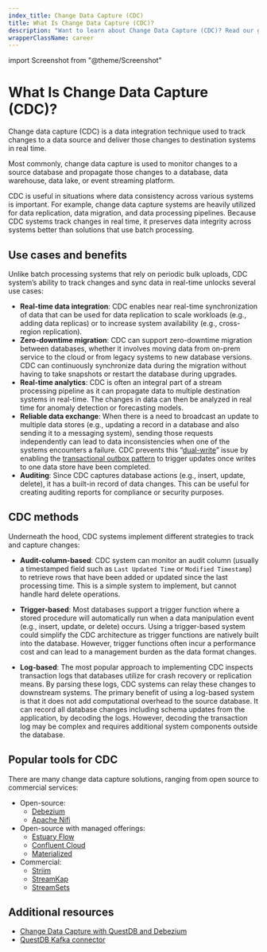 ```yaml
---
index_title: Change Data Capture (CDC)
title: What Is Change Data Capture (CDC)?
description: "Want to learn about Change Data Capture (CDC)? Read our glossary on this popular data integration technique and deepen your technical knowledge."
wrapperClassName: career
---
```


import Screenshot from "@theme/Screenshot"

# What Is Change Data Capture (CDC)?

Change data capture (CDC) is a data integration technique used to track changes
to a data source and deliver those changes to destination systems in real time.

Most commonly, change data capture is used to monitor changes to a source
database and propagate those changes to a database, data warehouse, data lake,
or event streaming platform.

CDC is useful in situations where data consistency across various systems is
important. For example, change data capture systems are heavily utilized for
data replication, data migration, and data processing pipelines. Because CDC
systems track changes in real time, it preserves data integrity across systems
better than solutions that use batch processing.

<Screenshot
  alt="High level diagram of how CDC is used in a system in relation to source database, a message systems, and the target systems"
  height={342}
  src="/img/glossary/change-data-capture/dataflow.webp"
  width={770}
  title="CDC dataflow"
/>

## Use cases and benefits

Unlike batch processing systems that rely on periodic bulk uploads, CDC system’s
ability to track changes and sync data in real-time unlocks several use cases:

- **Real-time data integration**: CDC enables near real-time synchronization of
  data that can be used for data replication to scale workloads (e.g., adding
  data replicas) or to increase system availability (e.g., cross-region
  replication).
- **Zero-downtime migration**: CDC can support zero-downtime migration between
  databases, whether it involves moving data from on-prem service to the cloud
  or from legacy systems to new database versions. CDC can continuously
  synchronize data during the migration without having to take snapshots or
  restart the database during upgrades.
- **Real-time analytics**: CDC is often an integral part of a stream processing
  pipeline as it can propagate data to multiple destination systems in
  real-time. The changes in data can then be analyzed in real time for anomaly
  detection or forecasting models.
- **Reliable data exchange**: When there is a need to broadcast an update to
  multiple data stores (e.g., updating a record in a database and also sending
  it to a messaging system), sending those requests independently can lead to
  data inconsistencies when one of the systems encounters a failure. CDC
  prevents this
  “[dual-write](https://debezium.io/blog/2019/02/19/reliable-microservices-data-exchange-with-the-outbox-pattern/)”
  issue by enabling the
  [transactional outbox pattern](https://microservices.io/patterns/data/transactional-outbox.html)
  to trigger updates once writes to one data store have been completed.
- **Auditing**: Since CDC captures database actions (e.g., insert, update,
  delete), it has a built-in record of data changes. This can be useful for
  creating auditing reports for compliance or security purposes.

## CDC methods

Underneath the hood, CDC systems implement different strategies to track and
capture changes:

- **Audit-column-based**: CDC system can monitor an audit column (usually a
  timestamped field such as `Last Updated Time` or `Modified Timestamp`) to
  retrieve rows that have been added or updated since the last processing time.
  This is a simple system to implement, but cannot handle hard delete
  operations.
- **Trigger-based**: Most databases support a trigger function where a stored
  procedure will automatically run when a data manipulation event (e.g., insert,
  update, or delete) occurs. Using a trigger-based system could simplify the CDC
  architecture as trigger functions are natively built into the database.
  However, trigger functions often incur a performance cost and can lead to a
  management burden as the data format changes.
- **Log-based**: The most popular approach to implementing CDC inspects
  transaction logs that databases utilize for crash recovery or replication
  means. By parsing these logs, CDC systems can relay these changes to
  downstream systems. The primary benefit of using a log-based system is that it
  does not add computational overhead to the source database. It can record all
  database changes including schema updates from the application, by decoding
  the logs. However, decoding the transaction log may be complex and requires
  additional system components outside the database.


  <Screenshot
    alt="Log-based CDC system: Diagram of how data manipulation is captured to a log and then used to update the table"
    height={342}
    src="/img/glossary/change-data-capture/log-based.webp"
    width={770}
    title="Log-based CDC is the most popular CDC method"
  />

## Popular tools for CDC

There are many change data capture solutions, ranging from open source to
commercial services:

- Open-source:
  - [Debezium](https://github.com/debezium)
  - [Apache Nifi](https://github.com/apache/nifi)
- Open-source with managed offerings:
  - [Estuary Flow](https://github.com/estuary/flow)
  - [Confluent Cloud](https://www.confluent.io/confluent-cloud/)
  - [Materialized](https://github.com/MaterializeInc/materialize)
- Commercial:
  - [Striim](https://www.striim.com)
  - [StreamKap](https://streamkap.com)
  - [StreamSets](https://streamsets.com)

## Additional resources

- [Change Data Capture with QuestDB and Debezium](/blog/2023/01/03/change-data-capture-with-questdb-and-debezium/)
- [QuestDB Kafka connector](/docs/third-party-tools/kafka/questdb-kafka/)
